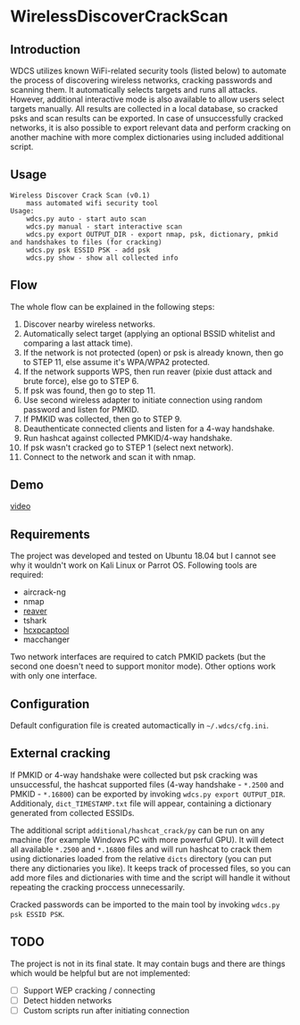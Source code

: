 # WirelessDiscoverCrackScan

## Introduction
WDCS utilizes known WiFi-related security tools (listed below) to automate the process of discovering wireless networks, cracking passwords and scanning them. It automatically selects targets and runs all attacks. However, additional interactive mode is also available to allow users select targets manually. All results are collected in a local database, so cracked psks and scan results can be exported. In case of unsuccessfully cracked networks, it is also possible to export relevant data and perform cracking on another machine with more complex dictionaries using included additional script.

## Usage

```
Wireless Discover Crack Scan (v0.1)
	mass automated wifi security tool
Usage:
	wdcs.py auto - start auto scan
	wdcs.py manual - start interactive scan
	wdcs.py export OUTPUT_DIR - export nmap, psk, dictionary, pmkid and handshakes to files (for cracking)
	wdcs.py psk ESSID PSK - add psk
	wdcs.py show - show all collected info
```

## Flow
The whole flow can be explained in the following steps:

1. Discover nearby wireless networks.
2. Automatically select target (applying an optional BSSID whitelist and comparing a last attack time).
3. If the network is not protected (open) or psk is already known, then go to STEP 11, else assume it's WPA/WPA2 protected.
4. If the network supports WPS, then run reaver (pixie dust attack and brute force), else go to STEP 6.
5. If psk was found, then go to step 11.
6. Use second wireless adapter to initiate connection using random password and listen for PMKID.
7. If PMKID was collected, then go to STEP 9.
8. Deauthenticate connected clients and listen for a 4-way handshake.
9. Run hashcat against collected PMKID/4-way handshake.
10. If psk wasn't cracked go to STEP 1 (select next network).
11. Connect to the network and scan it with nmap.

## Demo 
[video](https://drive.google.com/file/d/1v7qPzZwbZZZ2B_SS8dOHYkY7m7TDQgyX/view)

## Requirements

The project was developed and tested on Ubuntu 18.04 but I cannot see why it wouldn't work on Kali Linux or Parrot OS.
Following tools are required:
- aircrack-ng
- nmap
- [reaver](https://github.com/t6x/reaver-wps-fork-t6x)
- tshark
- [hcxpcaptool](https://github.com/ZerBea/hcxtools)
- macchanger

Two network interfaces are required to catch PMKID packets (but the second one doesn't need to support monitor mode). Other options work with only one interface.

## Configuration
Default configuration file is created automactically in `~/.wdcs/cfg.ini`.

## External cracking
If PMKID or 4-way handshake were collected but psk cracking was unsuccessful, the hashcat supported files (4-way handshake - `*.2500` and PMKID - `*.16800`) can be exported by invoking `wdcs.py export OUTPUT_DIR`. Additionaly, `dict_TIMESTAMP.txt` file will appear, containing a dictionary generated from collected ESSIDs.

The additional script `additional/hashcat_crack/py` can be run on any machine (for example Windows PC with more powerful GPU). It will detect all available `*.2500` and `*.16800` files and will run hashcat to crack them using dictionaries loaded from the relative `dicts` directory (you can put there any dictionaries you like). It keeps track of processed files, so you can add more files and dictionaries with time and the script will handle it without repeating the cracking proccess unnecessarily.

Cracked passwords can be imported to the main tool by invoking `wdcs.py psk ESSID PSK`.

## TODO
The project is not in its final state. It may contain bugs and there are things which would be helpful but are not implemented:
- [ ] Support WEP cracking / connecting
- [ ] Detect hidden networks
- [ ] Custom scripts run after initiating connection
